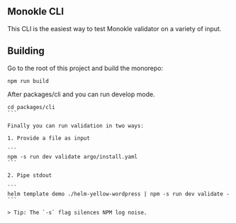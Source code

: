 ## Monokle CLI

This CLI is the easiest way to test Monokle validator on a variety of input.

## Building

Go to the root of this project and build the monorepo:

```
npm run build
```

After packages/cli and you can run develop mode.

````
cd packages/cli
```

Finally you can run validation in two ways:

1. Provide a file as input

```
npm -s run dev validate argo/install.yaml
```

2. Pipe stdout

```
helm template demo ./helm-yellow-wordpress | npm -s run dev validate -
```

> Tip: The `-s` flag silences NPM log noise.
````

